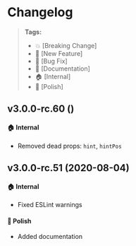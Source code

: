 Changelog
=========

> **Tags:**
> - :boom:       [Breaking Change]
> - :rocket:     [New Feature]
> - :bug:        [Bug Fix]
> - :memo:       [Documentation]
> - :house:      [Internal]
> - :nail_care:  [Polish]

## v3.0.0-rc.60 ()

#### :house: Internal

* Removed dead props: `hint`, `hintPos`

## v3.0.0-rc.51 (2020-08-04)

#### :house: Internal

* Fixed ESLint warnings

#### :nail_care: Polish

* Added documentation
